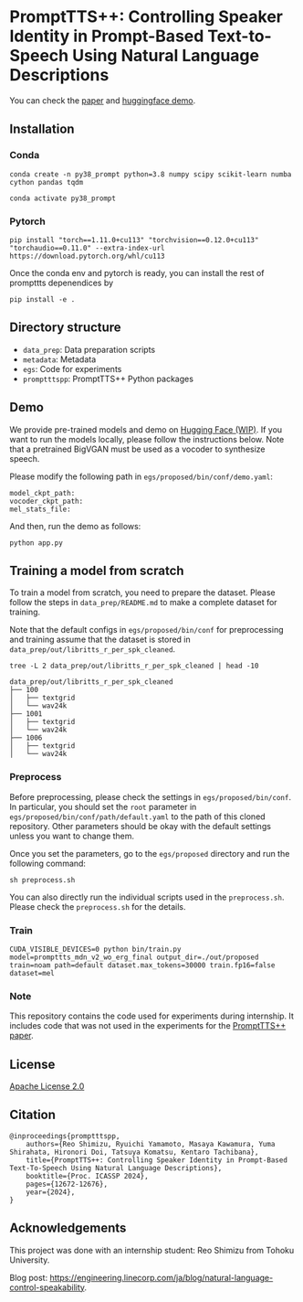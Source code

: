 # PromptTTS++: Controlling Speaker Identity in Prompt-Based Text-to-Speech Using Natural Language Descriptions

You can check the [paper](https://arxiv.org/abs/2309.08140) and [huggingface demo](https://huggingface.co/spaces/line-corporation/promptttspp).

## Installation

### Conda

```
conda create -n py38_prompt python=3.8 numpy scipy scikit-learn numba cython pandas tqdm
```

```
conda activate py38_prompt
```

### Pytorch

```
pip install "torch==1.11.0+cu113" "torchvision==0.12.0+cu113" "torchaudio==0.11.0" --extra-index-url https://download.pytorch.org/whl/cu113
```

Once the conda env and pytorch is ready, you can install the rest of prompttts depenendices by

```
pip install -e .
```

## Directory structure

- `data_prep`: Data preparation scripts
- `metadata`: Metadata
- `egs`: Code for experiments
- `promptttspp`: PromptTTS++ Python packages

## Demo

We provide pre-trained models and demo on [Hugging Face (WIP)](). If you want to run the models locally, please follow the instructions below.
Note that a pretrained BigVGAN must be used as a vocoder to synthesize speech.

Please modify the following path in `egs/proposed/bin/conf/demo.yaml`:
```
model_ckpt_path:
vocoder_ckpt_path:
mel_stats_file:
```

And then, run the demo as follows:
```
python app.py
```

## Training a model from scratch

To train a model from scratch, you need to prepare the dataset. Please follow the steps in `data_prep/README.md` to make a complete dataset for training.

Note that the default configs in `egs/proposed/bin/conf` for preprocessing and training assume that the dataset is stored in `data_prep/out/libritts_r_per_spk_cleaned`.

```
tree -L 2 data_prep/out/libritts_r_per_spk_cleaned | head -10
```

```
data_prep/out/libritts_r_per_spk_cleaned
├── 100
│   ├── textgrid
│   └── wav24k
├── 1001
│   ├── textgrid
│   └── wav24k
├── 1006
│   ├── textgrid
│   └── wav24k
```

### Preprocess

Before preprocessing, please check the settings in `egs/proposed/bin/conf`. In particular, you should set the `root` parameter in `egs/proposed/bin/conf/path/default.yaml` to the path of this cloned repository.
Other parameters should be okay with the default settings unless you want to change them.

Once you set the parameters, go to the `egs/proposed` directory and run the following command:

```
sh preprocess.sh
```

You can also directly run the individual scripts used in the `preprocess.sh`. Please check the `preprocess.sh` for the details.


### Train
```
CUDA_VISIBLE_DEVICES=0 python bin/train.py model=prompttts_mdn_v2_wo_erg_final output_dir=./out/proposed train=noam path=default dataset.max_tokens=30000 train.fp16=false dataset=mel
```
### Note
This repository contains the code used for experiments during internship. It includes code that was not used in the experiments for the [PromptTTS++ paper](https://arxiv.org/abs/2309.08140).

## License
[Apache License 2.0](LICENSE)

## Citation
```
@inproceedings{promptttspp,
    authors={Reo Shimizu, Ryuichi Yamamoto, Masaya Kawamura, Yuma Shirahata, Hironori Doi, Tatsuya Komatsu, Kentaro Tachibana},
    title={PromptTTS++: Controlling Speaker Identity in Prompt-Based Text-To-Speech Using Natural Language Descriptions},
    booktitle={Proc. ICASSP 2024},
    pages={12672-12676},
    year={2024},
}
```

## Acknowledgements

This project was done with an internship student: Reo Shimizu from Tohoku University.

Blog post: https://engineering.linecorp.com/ja/blog/natural-language-control-speakability.
